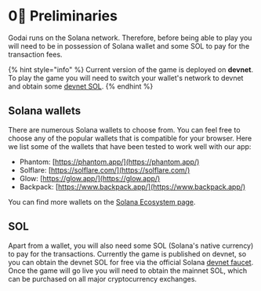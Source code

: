 # 0⃣ Preliminaries

Godai runs on the Solana network. Therefore, before being able to play you will need to be in possession of Solana wallet and some SOL to pay for the transaction fees.

{% hint style="info" %}
Current version of the game is deployed on **devnet**. To play the game you will need to switch your wallet's network to devnet and obtain some [devnet SOL](https://faucet.solana.com/).
{% endhint %}

## Solana wallets

There are numerous Solana wallets to choose from. You can feel free to choose any of the popular wallets that is compatible for your browser. Here we list some of the wallets that have been tested to work well with our app:

* Phantom: [https://phantom.app/](https://phantom.app/)
* Solflare: [https://solflare.com/](https://solflare.com/)
* Glow: [https://glow.app/](https://glow.app/)
* Backpack: [https://www.backpack.app/](https://www.backpack.app/)

You can find more wallets on the [Solana Ecosystem page](https://solana.com/ecosystem/explore?categories=wallet).

## SOL

Apart from a wallet, you will also need some SOL (Solana's native currency) to pay for the transactions. Currently the game is published on devnet, so you can obtain the devnet SOL for free via the official Solana [devnet faucet](https://faucet.solana.com/). Once the game will go live you will need to obtain the mainnet SOL, which can be purchased on all major cryptocurrency exchanges.
